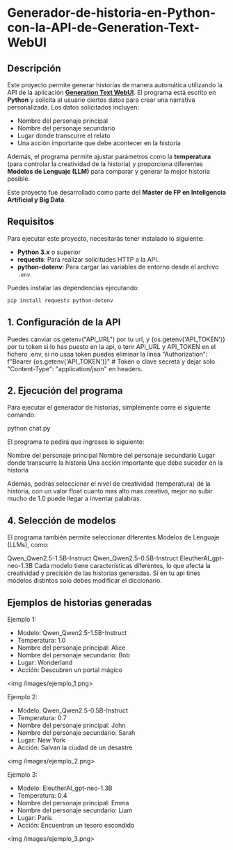 # Generador-de-historia-en-Python-con-la-API-de-Generation-Text-WebUI

## Descripción

Este proyecto permite generar historias de manera automática utilizando la API de la aplicación <a href="https://github.com/oobabooga/text-generation-webui">**Generation Text WebUI**</a>. El programa está escrito en **Python** y solicita al usuario ciertos datos para crear una narrativa personalizada. Los datos solicitados incluyen:

- Nombre del personaje principal
- Nombre del personaje secundario
- Lugar donde transcurre el relato
- Una acción importante que debe acontecer en la historia

Además, el programa permite ajustar parámetros como la **temperatura** (para controlar la creatividad de la historia) y proporciona diferentes **Modelos de Lenguaje (LLM)** para comparar y generar la mejor historia posible.

Este proyecto fue desarrollado como parte del **Máster de FP en Inteligencia Artificial y Big Data**.

## Requisitos
Para ejecutar este proyecto, necesitarás tener instalado lo siguiente:

- **Python 3.x** o superior
- **requests**: Para realizar solicitudes HTTP a la API.
- **python-dotenv**: Para cargar las variables de entorno desde el archivo `.env`.

Puedes instalar las dependencias ejecutando:

```bash
pip install requests python-dotenv
```

## 1. Configuración de la API
Puedes canviar os.getenv("API_URL") por tu url, y {os.getenv('API_TOKEN')} por tu token si lo has puesto en la api, o tenr API_URL y API_TOKEN en el fichero .env, si no usaa token puedes eliminar la linea "Authorization": f"Bearer {os.getenv('API_TOKEN')}" # Token o clave secreta y dejar solo "Content-Type": "application/json" en headers.

## 2. Ejecución del programa
Para ejecutar el generador de historias, simplemente corre el siguiente comando:

python chat.py

El programa te pedirá que ingreses lo siguiente:

Nombre del personaje principal
Nombre del personaje secundario
Lugar donde transcurre la historia
Una acción importante que debe suceder en la historia

Además, podrás seleccionar el nivel de creatividad (temperatura) de la historia, con un valor float cuanto mas alto mas creativo, mejor no subir mucho de 1.0 puede llegar a inventar palabras.

## 4. Selección de modelos
El programa también permite seleccionar diferentes Modelos de Lenguaje (LLMs), como:

Qwen_Qwen2.5-1.5B-Instruct
Qwen_Qwen2.5-0.5B-Instruct
EleutherAI_gpt-neo-1.3B
Cada modelo tiene características diferentes, lo que afecta la creatividad y precisión de las historias generadas.
Si en tu api tines modelos distintos solo debes modificar el diccionario.

## Ejemplos de historias generadas
Ejemplo 1:
* Modelo: Qwen_Qwen2.5-1.5B-Instruct
* Temperatura: 1.0
* Nombre del personaje principal: Alice
* Nombre del personaje secundario: Bob
* Lugar: Wonderland
* Acción: Descubren un portal mágico

<img /images/ejemplo_1.png>

Ejemplo 2:
* Modelo: Qwen_Qwen2.5-0.5B-Instruct
* Temperatura: 0.7
* Nombre del personaje principal: John
* Nombre del personaje secundario: Sarah
* Lugar: New York
* Acción: Salvan la ciudad de un desastre

<img /images/ejemplo_2.png>

Ejemplo 3:
* Modelo: EleutherAI_gpt-neo-1.3B
* Temperatura: 0.4
* Nombre del personaje principal: Emma
* Nombre del personaje secundario: Liam
* Lugar: Paris
* Acción: Encuentran un tesoro escondido

<img /images/ejemplo_3.png>

